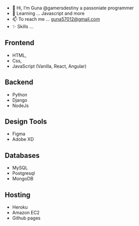 - 👋 Hi, I’m  Guna @gamersdestiny a passoniate programmer
- 🌱 Learning ... Javascript and more
- 📫 To reach me ... guna57012@gmail.com
- ✨ Skills ...
 ## Frontend
  -   HTML,
  -   Css,
  -   JavaScript (Vanilla, React, Angular)
## Backend
  -   Python
  -   Django
  -   NodeJs
## Design Tools
  -   Figma
  -   Adobe XD
## Databases
  -   MySQL
  -   Postgresql
  -   MongoDB
## Hosting
  -   Heroku
  -   Amazon EC2
  -   Github pages
